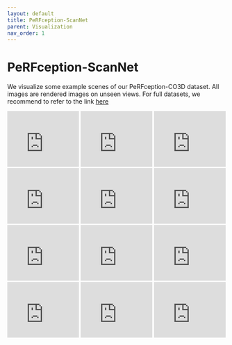 ```yaml
---
layout: default
title: PeRFception-ScanNet
parent: Visualization 
nav_order: 1
---
```


# PeRFception-ScanNet
We visualize some example scenes of our PeRFception-CO3D dataset. All images are rendered images on unseen views. For full datasets, we recommend to refer to the link [here](https://1drv.ms/u/s!AgY2evoYo6FghYVw3MLYwq743fsoUw?e=ylF8KX)

<iframe src="https://onedrive.live.com/embed?cid=60A1A318FA7A3606&resid=60A1A318FA7A3606%2187335&authkey=AMWNFa9ELa7iJRI" width="165" height="128" frameborder="0" scrolling="no"></iframe>
<iframe src="https://onedrive.live.com/embed?cid=60A1A318FA7A3606&resid=60A1A318FA7A3606%2187530&authkey=AJ-4SjNxGzCd-OE" width="165" height="128" frameborder="0" scrolling="no"></iframe>
<iframe src="https://onedrive.live.com/embed?cid=60A1A318FA7A3606&resid=60A1A318FA7A3606%2187021&authkey=ABxaIN2rathHIaI" width="165" height="128" frameborder="0" scrolling="no"></iframe>
<iframe src="https://onedrive.live.com/embed?cid=60A1A318FA7A3606&resid=60A1A318FA7A3606%2188699&authkey=AJaUzKFHpgm5aRc" width="165" height="128" frameborder="0" scrolling="no"></iframe>


<iframe src="https://onedrive.live.com/embed?cid=60A1A318FA7A3606&resid=60A1A318FA7A3606%2188421&authkey=AN_Mjobve80RST0" width="165" height="128" frameborder="0" scrolling="no"></iframe>
<iframe src="https://onedrive.live.com/embed?cid=60A1A318FA7A3606&resid=60A1A318FA7A3606%2188277&authkey=AP4wPDEuExmATKI" width="165" height="128" frameborder="0" scrolling="no"></iframe>
<iframe src="https://onedrive.live.com/embed?cid=60A1A318FA7A3606&resid=60A1A318FA7A3606%2186008&authkey=AGSv0aEl0APAOus" width="165" height="128" frameborder="0" scrolling="no"></iframe>
<iframe src="https://onedrive.live.com/embed?cid=60A1A318FA7A3606&resid=60A1A318FA7A3606%2187558&authkey=ANlrUffTJyXL_qs" width="165" height="128" frameborder="0" scrolling="no"></iframe>


<iframe src="https://onedrive.live.com/embed?cid=60A1A318FA7A3606&resid=60A1A318FA7A3606%2187932&authkey=AMk6iJlPU5N_Zdo" width="165" height="128" frameborder="0" scrolling="no"></iframe>
<iframe src="https://onedrive.live.com/embed?cid=60A1A318FA7A3606&resid=60A1A318FA7A3606%2186534&authkey=AC4f8lIQALeFKTs" width="165" height="128" frameborder="0" scrolling="no"></iframe>
<iframe src="https://onedrive.live.com/embed?cid=60A1A318FA7A3606&resid=60A1A318FA7A3606%2188230&authkey=AGcoXbfCFgWIR4w" width="165" height="128" frameborder="0" scrolling="no"></iframe>
<iframe src="https://onedrive.live.com/embed?cid=60A1A318FA7A3606&resid=60A1A318FA7A3606%2187627&authkey=AA8I4XRaaDfq99g" width="165" height="128" frameborder="0" scrolling="no"></iframe>